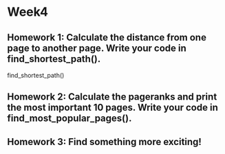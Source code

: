 # Week4


## Homework 1: Calculate the distance from one page to another page. Write your code in find_shortest_path().

find_shortest_path()


## Homework 2: Calculate the pageranks and print the most important 10 pages. Write your code in find_most_popular_pages().



## Homework 3: Find something more exciting!
